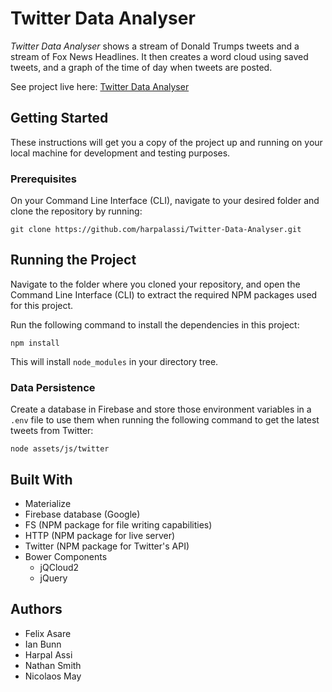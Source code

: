 # Twitter Data Analyser

*Twitter Data Analyser* shows a stream of Donald Trumps tweets and a stream of Fox News Headlines. It then creates a word cloud using saved tweets, and a graph of the time of day when tweets are posted.

See project live here: [Twitter Data Analyser](https://harpalassi.github.io/Twitter-Data-Analyser)

## Getting Started

These instructions will get you a copy of the project up and running on your local machine for development and testing purposes.

### Prerequisites

On your Command Line Interface (CLI), navigate to your desired folder and clone the repository by running:

```shell
git clone https://github.com/harpalassi/Twitter-Data-Analyser.git
```

## Running the Project

Navigate to the folder where you cloned your repository, and open the Command Line Interface (CLI) to extract the required NPM packages used for this project.

Run the following command to install the dependencies in this project:

```shell
npm install
```

This will install `node_modules` in your directory tree. 

### Data Persistence

Create a database in Firebase and store those environment variables in a `.env` file to use them when running the following command to get the latest tweets from Twitter:

```shell
node assets/js/twitter
```

## Built With

- Materialize
- Firebase database (Google)
- FS (NPM package for file writing capabilities)
- HTTP (NPM package for live server)
- Twitter (NPM package for Twitter's API)
- Bower Components
  - jQCloud2
  - jQuery

## Authors

  - Felix Asare
  - Ian Bunn
  - Harpal Assi
  - Nathan Smith
  - Nicolaos May